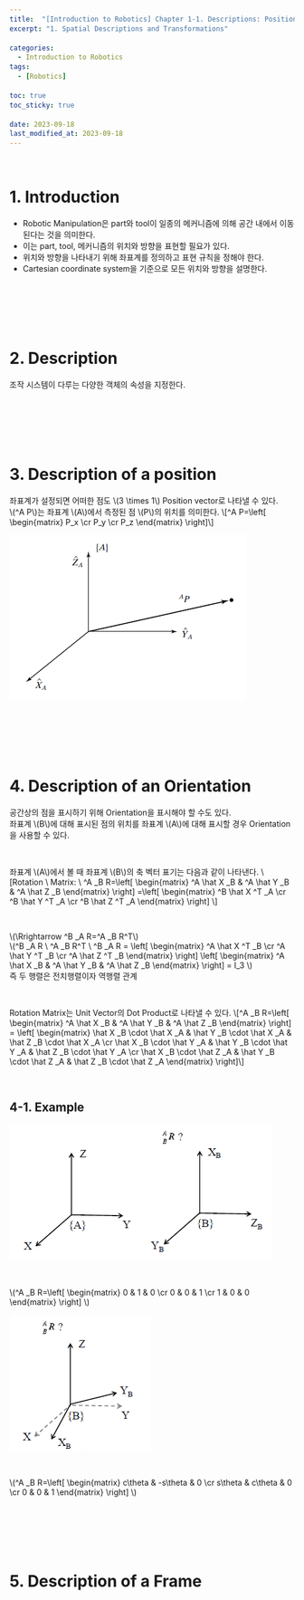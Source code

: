 ```yaml
---
title:  "[Introduction to Robotics] Chapter 1-1. Descriptions: Positions, Orientations, and Frames"
excerpt: "1. Spatial Descriptions and Transformations"

categories:
  - Introduction to Robotics
tags:
  - [Robotics]

toc: true
toc_sticky: true
 
date: 2023-09-18
last_modified_at: 2023-09-18
---
```


&nbsp;

# 1. Introduction
- Robotic Manipulation은 part와 tool이 일종의 메커니즘에 의해 공간 내에서 이동된다는 것을 의미한다.
- 이는 part, tool, 메커니즘의 위치와 방향을 표현할 필요가 있다.
- 위치와 방향을 나타내기 위해 좌표계를 정의하고 표현 규칙을 정해야 한다.
- Cartesian coordinate system을 기준으로 모든 위치와 방향을 설명한다.

&nbsp;

&nbsp;

&nbsp;

# 2. Description
조작 시스템이 다루는 다양한 객체의 속성을 지정한다.

&nbsp;

&nbsp;

&nbsp;

# 3. Description of a position
좌표계가 설정되면 어떠한 점도 \\(3 \times 1\\) Position vector로 나타낼 수 있다.\
\\(^A P\\)는 좌표계 \\(A\\)에서 측정된 점 \\(P\\)의 위치를 의미한다.
\\[^A P=\left[ \begin{matrix} P_x \cr P_y \cr P_z \end{matrix} \right]\\]

![image](/assets/images/IR_Figure2.1.png)

&nbsp;

&nbsp;

&nbsp;

# 4. Description of an Orientation
공간상의 점을 표시하기 위해 Orientation을 표시해야 할 수도 있다.\
좌표계 \\(B\\)에 대해 표시된 점의 위치를 좌표계 \\(A\\)에 대해 표시할 경우 Orientation을 사용할 수 있다.

&nbsp;

좌표계 \\(A\\)에서 볼 때 좌표계 \\(B\\)의 축 벡터 표기는 다음과 같이 나타낸다.
\\[Rotation \ Matrix: \ ^A _B R=\left[ \begin{matrix} ^A \hat X _B & ^A \hat Y _B & ^A \hat Z _B \end{matrix} \right] =\left[ \begin{matrix} ^B \hat X ^T _A \cr ^B \hat Y ^T _A \cr ^B \hat Z ^T _A \end{matrix} \right] \\]

&nbsp;

\\(\Rrightarrow ^B _A R=^A _B R^T\\)\
\\(^B _A R \ ^A _B R^T \ ^B _A R = \left[ \begin{matrix} ^A \hat X ^T _B \cr ^A \hat Y ^T _B \cr ^A \hat Z ^T _B \end{matrix} \right] \left[ \begin{matrix} ^A \hat X _B & ^A \hat Y _B & ^A \hat Z _B \end{matrix} \right] = I_3 \\)\
즉 두 행렬은 전치행렬이자 역행렬 관계

&nbsp;

Rotation Matrix는 Unit Vector의 Dot Product로 나타낼 수 있다.
\\[^A _B R=\left[ \begin{matrix} ^A \hat X _B & ^A \hat Y _B & ^A \hat Z _B \end{matrix} \right] = \left[ \begin{matrix} \hat X _B \cdot \hat X _A & \hat Y _B \cdot \hat X _A & \hat Z _B \cdot \hat X _A \cr \hat X _B \cdot \hat Y _A & \hat Y _B \cdot \hat Y _A & \hat Z _B \cdot \hat Y _A \cr \hat X _B \cdot \hat Z _A & \hat Y _B \cdot \hat Z _A & \hat Z _B \cdot \hat Z _A \end{matrix} \right]\\]

&nbsp;

## 4-1. Example
![image](/assets/images/IR_Figure2.1ex1.png)

&nbsp;

\\(^A _B R=\left[ \begin{matrix} 0 & 1 & 0 \cr 0 & 0 & 1 \cr 1 & 0 & 0 \end{matrix} \right] \\)

![image](/assets/images/IR_Figure2.1ex2.png)

&nbsp;

\\(^A _B R=\left[ \begin{matrix} c\theta & -s\theta & 0 \cr s\theta & c\theta & 0 \cr 0 & 0 & 1 \end{matrix} \right] \\)

&nbsp;

&nbsp;

&nbsp;

# 5. Description of a Frame
